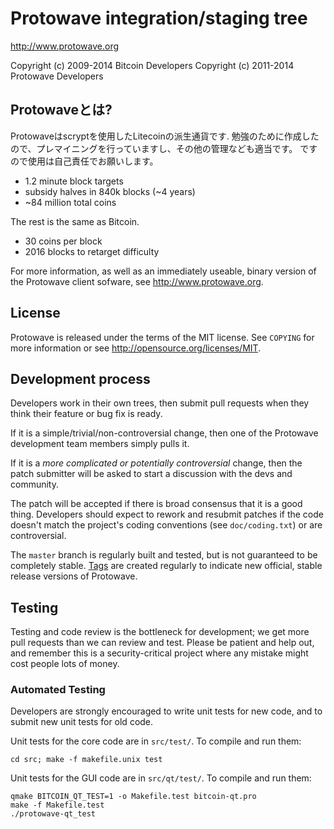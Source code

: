 Protowave integration/staging tree
================================

http://www.protowave.org

Copyright (c) 2009-2014 Bitcoin Developers
Copyright (c) 2011-2014 Protowave Developers

Protowaveとは?
----------------

Protowaveはscryptを使用したLitecoinの派生通貨です.
勉強のために作成したので、プレマイニングを行っていますし、その他の管理なども適当です。
ですので使用は自己責任でお願いします。
 - 1.2 minute block targets
 - subsidy halves in 840k blocks (~4 years)
 - ~84 million total coins

The rest is the same as Bitcoin.
 - 30 coins per block
 - 2016 blocks to retarget difficulty

For more information, as well as an immediately useable, binary version of
the Protowave client sofware, see http://www.protowave.org.

License
-------

Protowave is released under the terms of the MIT license. See `COPYING` for more
information or see http://opensource.org/licenses/MIT.

Development process
-------------------

Developers work in their own trees, then submit pull requests when they think
their feature or bug fix is ready.

If it is a simple/trivial/non-controversial change, then one of the Protowave
development team members simply pulls it.

If it is a *more complicated or potentially controversial* change, then the patch
submitter will be asked to start a discussion with the devs and community.

The patch will be accepted if there is broad consensus that it is a good thing.
Developers should expect to rework and resubmit patches if the code doesn't
match the project's coding conventions (see `doc/coding.txt`) or are
controversial.

The `master` branch is regularly built and tested, but is not guaranteed to be
completely stable. [Tags](https://github.com/protowave-project/protowave/tags) are created
regularly to indicate new official, stable release versions of Protowave.

Testing
-------

Testing and code review is the bottleneck for development; we get more pull
requests than we can review and test. Please be patient and help out, and
remember this is a security-critical project where any mistake might cost people
lots of money.

### Automated Testing

Developers are strongly encouraged to write unit tests for new code, and to
submit new unit tests for old code.

Unit tests for the core code are in `src/test/`. To compile and run them:

    cd src; make -f makefile.unix test

Unit tests for the GUI code are in `src/qt/test/`. To compile and run them:

    qmake BITCOIN_QT_TEST=1 -o Makefile.test bitcoin-qt.pro
    make -f Makefile.test
    ./protowave-qt_test

